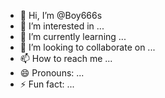 - 👋 Hi, I’m @Boy666s
- 👀 I’m interested in ...
- 🌱 I’m currently learning ...
- 💞️ I’m looking to collaborate on ...
- 📫 How to reach me ...
- 😄 Pronouns: ...
- ⚡ Fun fact: ...

<!---
Boy666s/Boy666s is a ✨ special ✨ repository because its `README.md` (this file) appears on your GitHub profile.
You can click the Preview link to take a look at your changes.
--->
